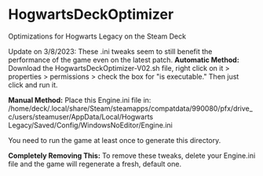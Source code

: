 # HogwartsDeckOptimizer
Optimizations for Hogwarts Legacy on the Steam Deck

Update on 3/8/2023: These .ini tweaks seem to still benefit the performance of the game even on the latest patch.
**Automatic Method:**
Download the HogwartsDeckOptimizer-V02.sh file, right click on it > properties > permissions > check the box for "is executable."
Then just click and run it.

**Manual Method:**
Place this Engine.ini file in:
/home/deck/.local/share/Steam/steamapps/compatdata/990080/pfx/drive_c/users/steamuser/AppData/Local/Hogwarts Legacy/Saved/Config/WindowsNoEditor/Engine.ini

You need to run the game at least once to generate this directory.

**Completely Removing This:**
To remove these tweaks, delete your Engine.ini file and the game will regenerate a fresh, default one.
